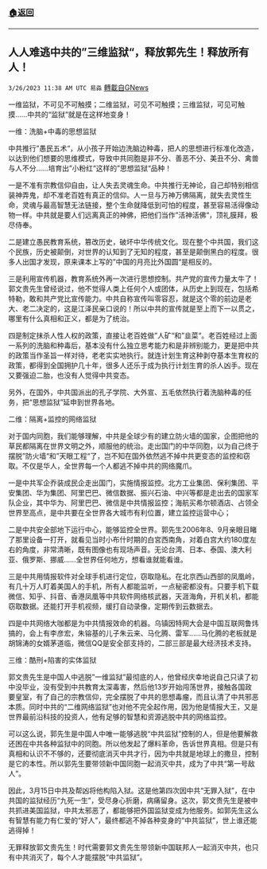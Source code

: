 ###  [:house:返回](README.md)
---


## 人人难逃中共的”三维监狱“，释放郭先生！释放所有人！
`3/26/2023 11:38 AM UTC 易淼` [轉載自GNews](https://gnews.org/articles/1047363)

一维监狱，不可见不可触摸；二维监狱，可见不可触摸；三维监狱，可见可触摸……中共的“监狱”就是在这样地变身！

一维：洗脑+中毒的思想监狱

中共推行”愚民五术“，从小孩子开始边洗脑边种毒，把人的思想进行标准化改造，以达到他们想要的思维模式，导致中共同胞是非不分、善恶不分、美丑不分、禽兽与人不分……培育出”小粉红“这样的”思想监狱“品种！

一是不准有宗教信仰自由，让人失去灵魂生命。中共推行无神论，自己却特别相信装神弄鬼，却不准老百姓有真正的信仰。人一旦与万神万佛隔离，就失去灵性生命，灵魂与最高智慧无法链接，整个生命就降低到可怕的程度，甚至容易活得像动物一样。中共就是要人们远离真正的神佛，把他们当作”活神活佛“，顶礼膜拜，极尽侍奉。

二是建立愚民教育系统，篡改历史，破坏中华传统文化。现在整个中共国，我们这个民族，历史被颠倒，对世界的认知到了无知的程度，甚至是颠倒黑白的程度。很多人出国才发现，原来课本上写的”中国的月亮比外国圆“是相反的。

三是利用宣传机器，教育系统外再一次进行思想控制。共产党的宣传力量太牛了！郭文贵先生曾经说过，他不觉得人类上任何个人或团体，从历史上到现在，包括希特勒，敢和共产党比宣传能力。中共自称宣传叫零容忍，就是这个零的前边是老大、老二决定的，这是江泽民亲口说的！所以中共的宣传就是至上而下一以贯之，哪里有什么真相和正义，都是为了统治。

四是制定抹杀人性人权的政策，直接让老百姓做”人矿“和”韭菜“。老百姓经过上面一系列的洗脑和种毒后，基本没有什么独立思考能力和是非辨别能力，更是把中共的政策当作圣旨一样对待，老老实实地执行。就连计划生育这种剥夺基本生育权的政策，都得到全国拥护几十年，很多人还乐于成为执行计划生育的杀人凶手。现在又要强迫二胎，也没有人觉得中共变态。

另外，在国外，中共国派出的孔子学院、大外宣、五毛依然执行着洗脑种毒的任务，把“思想监狱”延申到世界各地。

二维：隔离+监控的网络监狱

对于国内同胞，我们能够理解，中共是全球少有的建立防火墙的国家，企图把他的草民都隔离在世界文明之外，顺服他的统治。走出国门的中华同胞，以为自己终于摆脱”防火墙“和”天眼工程“了，岂不知在国外依然逃不掉中共更变态的监控和窃取。不仅是华人，全世界每一个人都逃不掉中共的网络魔爪。

一是中共军企乔装成民企走出国门，实施情报监控。北方工业集团、保利集团、平安集团、华为集团、阿里巴巴、微信数据、振兴石油、中兴等都是走出去的国家军队企业，其中华为、阿里巴巴、微信是中共情报监控；海航买希尔顿酒店、占领全世界至高点，是中共要在全世界各大城市有利位置，建立监控运营中心；

二是中共安全部地下运行中心，能够监控全世界。郭先生2006年8、9月亲眼目睹了那里设备一打开，就看见当时小布什时期的白宮西南角，对着白宫大约180度左右的角度，非常清晰，既有图像也有现场声音。无论台湾、日本、泰国、澳大利亚、俄罗斯、挪威……全世界任何地方，想看谁就能看谁。

三是中共用情报软件对全球手机进行定位，窃取隐私。在北京西山西部的凤凰岭，有几十万人盯着美国人的手机，所有人都能监听，一点秘密都没有。只要手机下载微信、知乎、抖音、香港凤凰等中共软件网络核武器，天涯海角，开机关机，都能窃取数据。还能打开手机视频，缓打自动录像，定期传到云数据去。 

四是中共网络大咖都是为中共情报效命的机器。乌镇因特网大会是中国互联网鲁炜搞的，会上有李彦宏，朱镕基的儿子朱云来、马化腾、雷军……马化腾的老板就是胡锦涛的女婿茅道临，微信QQ是安全部支持的，二部三部是最大经济技术支持。

 三维：酷刑+陷害的实体监狱

郭文贵先生是中国人中逃脱”一维监狱”最彻底的人，他曾经庆幸地说自己只读了初中没毕业，没有受到中共教育太深毒害，然后他13岁开始闯荡世界，接触各国政要皇室，有了自己的宗教信仰，完全摆脱了中共的思想毒瘤，而且认清了中共邪恶本质。同时中共的“二维网络监狱”也对他不完全起作用，因为他是情报大王，又是世界最前沿科技的投资人，他有足够的智慧和资源逃脱中共的网络监控。

可以这么说，郭先生是中国人中唯一能够逃脱“中共监狱”控制的人，但是他要解救还困在中共各种监狱中的同胞。所以他发起了爆料革命，告诉世界真相。但是只有真相和认识不不够的，还要彻底消灭中共才行，因为中共就是地球上的撒旦，控制是它的本性。所以郭先生要带领新中国同胞一起消灭中共，成为了中共“第一号敌人”。

因此，3月15日中共及帮凶将他构陷入狱。这是他第四次因中共“无罪入狱”，在中共国的监狱经历“九死一生”，受尽身心折磨，病痛留身。这次，郭文贵先生是被中共抓进美国监狱，中共太邪恶了，都能够把外国监狱变成为他服务。如郭先生这么有智慧有能力有仁爱的“好人”，最终都逃不掉各种变身的“中共监狱”，世上谁还能逃得掉！

无罪释放郭文贵先生！时代需要郭文贵先生带领新中国联邦人一起消灭中共，也只有中共消灭了，每个人才能摆脱“中共监狱”。
